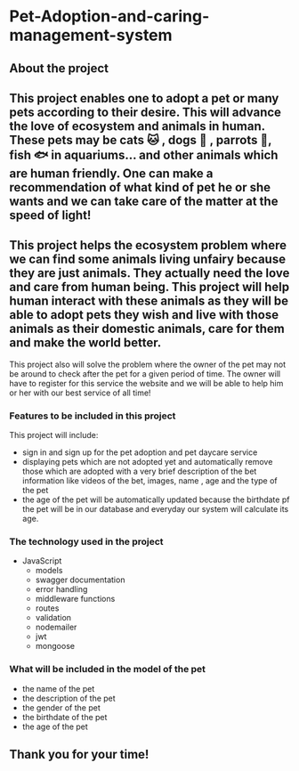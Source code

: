 # Pet-Adoption-and-caring-management-system
## About the project


This project enables one to adopt a pet or many pets according to their desire. This will advance the love of ecosystem and animals in human.
These pets may be cats :cat: , dogs :dog: , parrots :parrot:, fish :fish: in aquariums... and other animals which are human friendly. One can make a recommendation of what kind of pet he or she wants and we can take care of the matter at the speed of light!
---
This project helps the ecosystem problem where we can find some animals living unfairy because they are just animals. They actually need the love and care from human being. This project will help human interact with these animals as they will be able to adopt pets they wish and live with those animals as their domestic animals, care for them and make the world better.
---
This project also will solve the problem where the owner of the pet may not be around to check after the pet for a given period of time. The owner will have to register for this service the website and we will be able to help him or her with our best service of all time!

### Features to be included in this project

This project will include:

- sign in and sign up for the pet adoption and pet daycare service
- displaying pets which are not adopted yet and automatically remove those which are adopted with a very brief description of the bet information like videos of the bet, images, name , age and the type of the pet
- the age of the pet will be automatically updated because the birthdate pf the pet will be in our database and everyday our system will calculate its age.


### The technology used in the project

- JavaScript
  - models
  - swagger documentation
  - error handling
  - middleware functions
  - routes
  - validation
  - nodemailer
  - jwt
  - mongoose

### What will be included in the model of the pet

- the name of the pet
- the description of the pet
- the gender of the pet
- the birthdate of the pet
- the age of the pet


## Thank you for your time!


